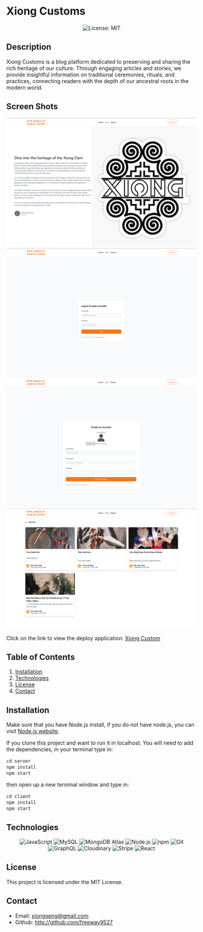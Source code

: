 # Xiong Customs 

<p align="center">
  <img src="https://img.shields.io/badge/License-MIT-blue" alt="License: MIT">
</p>

## Description
Xiong Customs is a blog platform dedicated to preserving and sharing the rich heritage of our culture. Through engaging articles and stories, we provide insightful information on traditional ceremonies, rituals, and practices, connecting readers with the depth of our ancestral roots in the modern world.

## Screen Shots
![alt text](client/src/assets/Images/Homepage.png)
![alt text](client/src/assets/Images/Login.png)
![alt text](client/src/assets/Images/Resgrister.png)
![alt text](client/src/assets/Images/Blogs.png)

 Click on the link to view the deploy application: 
[Xiong Custom](https://xiongcustoms.vercel.app/)


## Table of Contents
1. [Installation](#installation)
2. [Technologies](#technologies)
3. [License](#license)
4. [Contact](#contact)

## Installation
Make sure that you have Node.js install, if you do not have node.js, you can visit [Node.js website](https://nodejs.org/en).

If you clone this project and want to run it in localhost. You will need to add the dependencies, in your terminal type in:

```
cd server
npm install
npm start
```
then open up a new ternimal window and type in:
```
cd client
npm install
npm start
```


## Technologies

<p align="center">
  <img src="https://img.shields.io/badge/-JavaScript-blue?logo=JavaScript&logoColor=white" alt="JavaScript">
  <img src="https://img.shields.io/badge/-MongoDB-Green?logo=MongoDB&logoColor=white" alt="MySQL">
  <img src="https://img.shields.io/badge/-MongoDB%20Atlas-13aa52?style=flat&logo=MongoDB&logoColor=white" alt="MongoDB Atlas">
  <img src="https://img.shields.io/badge/-Node.js-purple?logo=Node.js&logoColor=white" alt="Node.js">
  <img src="https://img.shields.io/badge/-npm-CB3837?logo=npm&logoColor=white" alt="npm">
  <img src="https://img.shields.io/badge/-Git-orange?logo=Git&logoColor=white" alt="Git">
  <img src="https://img.shields.io/badge/-GraphQL-E10098?logo=GraphQL&logoColor=white" alt="GraphQL">
  <img src="https://img.shields.io/badge/-Cloudinary-3448C5?logo=Cloudinary&logoColor=white" alt="Cloudinary">
  <img src="https://img.shields.io/badge/-Stripe-626CD9?logo=Stripe&logoColor=white" alt="Stripe">
  <img src="https://img.shields.io/badge/-React-61DAFB?logo=React&logoColor=white" alt="React">


</p>


## License

This project is licensed under the MIT License.

## Contact

 * Email: xiongxeng@gmail.com
 * Github: http://github.com/freeway9527

